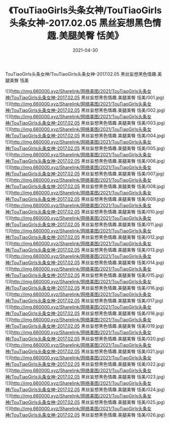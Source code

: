 ﻿---
layout: post
title:  《TouTiaoGirls头条女神/TouTiaoGirls头条女神-2017.02.05 黑丝妄想黑色情趣.美腿美臀 恬美》
date:   2021-04-30
img: http://img.660000.xyz/Sharelink/网络美图/2021/TouTiaoGirls头条女神/TouTiaoGirls头条女神-2017.02.05 黑丝妄想黑色情趣.美腿美臀 恬美/000.jpg
categories: [美女, 清纯, 唯美]
---

TouTiaoGirls头条女神/TouTiaoGirls头条女神-2017.02.05 黑丝妄想黑色情趣.美腿美臀 恬美

 ![](http://img.660000.xyz/Sharelink/网络美图/2021/TouTiaoGirls头条女神/TouTiaoGirls头条女神-2017.02.05 黑丝妄想黑色情趣.美腿美臀 恬美/001.jpg) <br>![](http://img.660000.xyz/Sharelink/网络美图/2021/TouTiaoGirls头条女神/TouTiaoGirls头条女神-2017.02.05 黑丝妄想黑色情趣.美腿美臀 恬美/002.jpg) <br>![](http://img.660000.xyz/Sharelink/网络美图/2021/TouTiaoGirls头条女神/TouTiaoGirls头条女神-2017.02.05 黑丝妄想黑色情趣.美腿美臀 恬美/003.jpg) <br>![](http://img.660000.xyz/Sharelink/网络美图/2021/TouTiaoGirls头条女神/TouTiaoGirls头条女神-2017.02.05 黑丝妄想黑色情趣.美腿美臀 恬美/004.jpg) <br>![](http://img.660000.xyz/Sharelink/网络美图/2021/TouTiaoGirls头条女神/TouTiaoGirls头条女神-2017.02.05 黑丝妄想黑色情趣.美腿美臀 恬美/005.jpg) <br>![](http://img.660000.xyz/Sharelink/网络美图/2021/TouTiaoGirls头条女神/TouTiaoGirls头条女神-2017.02.05 黑丝妄想黑色情趣.美腿美臀 恬美/006.jpg) <br>![](http://img.660000.xyz/Sharelink/网络美图/2021/TouTiaoGirls头条女神/TouTiaoGirls头条女神-2017.02.05 黑丝妄想黑色情趣.美腿美臀 恬美/007.jpg) <br>![](http://img.660000.xyz/Sharelink/网络美图/2021/TouTiaoGirls头条女神/TouTiaoGirls头条女神-2017.02.05 黑丝妄想黑色情趣.美腿美臀 恬美/008.jpg) <br>![](http://img.660000.xyz/Sharelink/网络美图/2021/TouTiaoGirls头条女神/TouTiaoGirls头条女神-2017.02.05 黑丝妄想黑色情趣.美腿美臀 恬美/009.jpg) <br>![](http://img.660000.xyz/Sharelink/网络美图/2021/TouTiaoGirls头条女神/TouTiaoGirls头条女神-2017.02.05 黑丝妄想黑色情趣.美腿美臀 恬美/010.jpg) <br>![](http://img.660000.xyz/Sharelink/网络美图/2021/TouTiaoGirls头条女神/TouTiaoGirls头条女神-2017.02.05 黑丝妄想黑色情趣.美腿美臀 恬美/011.jpg) <br>![](http://img.660000.xyz/Sharelink/网络美图/2021/TouTiaoGirls头条女神/TouTiaoGirls头条女神-2017.02.05 黑丝妄想黑色情趣.美腿美臀 恬美/012.jpg) <br>![](http://img.660000.xyz/Sharelink/网络美图/2021/TouTiaoGirls头条女神/TouTiaoGirls头条女神-2017.02.05 黑丝妄想黑色情趣.美腿美臀 恬美/013.jpg) <br>![](http://img.660000.xyz/Sharelink/网络美图/2021/TouTiaoGirls头条女神/TouTiaoGirls头条女神-2017.02.05 黑丝妄想黑色情趣.美腿美臀 恬美/014.jpg) <br>![](http://img.660000.xyz/Sharelink/网络美图/2021/TouTiaoGirls头条女神/TouTiaoGirls头条女神-2017.02.05 黑丝妄想黑色情趣.美腿美臀 恬美/015.jpg) <br>![](http://img.660000.xyz/Sharelink/网络美图/2021/TouTiaoGirls头条女神/TouTiaoGirls头条女神-2017.02.05 黑丝妄想黑色情趣.美腿美臀 恬美/016.jpg) <br>![](http://img.660000.xyz/Sharelink/网络美图/2021/TouTiaoGirls头条女神/TouTiaoGirls头条女神-2017.02.05 黑丝妄想黑色情趣.美腿美臀 恬美/017.jpg) <br>![](http://img.660000.xyz/Sharelink/网络美图/2021/TouTiaoGirls头条女神/TouTiaoGirls头条女神-2017.02.05 黑丝妄想黑色情趣.美腿美臀 恬美/018.jpg) <br>![](http://img.660000.xyz/Sharelink/网络美图/2021/TouTiaoGirls头条女神/TouTiaoGirls头条女神-2017.02.05 黑丝妄想黑色情趣.美腿美臀 恬美/019.jpg) <br>![](http://img.660000.xyz/Sharelink/网络美图/2021/TouTiaoGirls头条女神/TouTiaoGirls头条女神-2017.02.05 黑丝妄想黑色情趣.美腿美臀 恬美/020.jpg) <br>![](http://img.660000.xyz/Sharelink/网络美图/2021/TouTiaoGirls头条女神/TouTiaoGirls头条女神-2017.02.05 黑丝妄想黑色情趣.美腿美臀 恬美/021.jpg) <br>![](http://img.660000.xyz/Sharelink/网络美图/2021/TouTiaoGirls头条女神/TouTiaoGirls头条女神-2017.02.05 黑丝妄想黑色情趣.美腿美臀 恬美/022.jpg) <br>![](http://img.660000.xyz/Sharelink/网络美图/2021/TouTiaoGirls头条女神/TouTiaoGirls头条女神-2017.02.05 黑丝妄想黑色情趣.美腿美臀 恬美/023.jpg) <br>![](http://img.660000.xyz/Sharelink/网络美图/2021/TouTiaoGirls头条女神/TouTiaoGirls头条女神-2017.02.05 黑丝妄想黑色情趣.美腿美臀 恬美/024.jpg) <br>![](http://img.660000.xyz/Sharelink/网络美图/2021/TouTiaoGirls头条女神/TouTiaoGirls头条女神-2017.02.05 黑丝妄想黑色情趣.美腿美臀 恬美/025.jpg) <br>![](http://img.660000.xyz/Sharelink/网络美图/2021/TouTiaoGirls头条女神/TouTiaoGirls头条女神-2017.02.05 黑丝妄想黑色情趣.美腿美臀 恬美/026.jpg) <br>